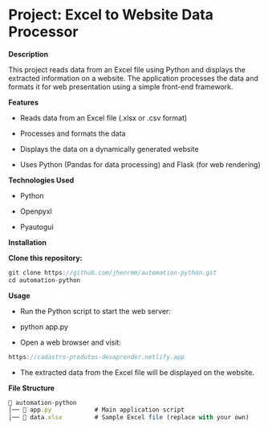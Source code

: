# Project: Excel to Website Data Processor

**Description**

This project reads data from an Excel file using Python and displays the extracted information on a website. The application processes the data and formats it for web presentation using a simple front-end framework.

**Features**

- Reads data from an Excel file (.xlsx or .csv format)

- Processes and formats the data

- Displays the data on a dynamically generated website

- Uses Python (Pandas for data processing) and Flask (for web rendering)

**Technologies Used**

- Python

- Openpyxl

- Pyautogui

**Installation**

**Clone this repository:**

```jsx
git clone https://github.com/jhenrmm/automation-python.git
cd automation-python
```

**Usage**

- Run the Python script to start the web server:

- python app.py

- Open a web browser and visit:
```jsx
https://cadastro-produtos-devaprender.netlify.app
```
- The extracted data from the Excel file will be displayed on the website.

**File Structure**
```jsx
📁 automation-python
│── 📄 app.py            # Main application script
│── 📄 data.xlsx         # Sample Excel file (replace with your own)
```



